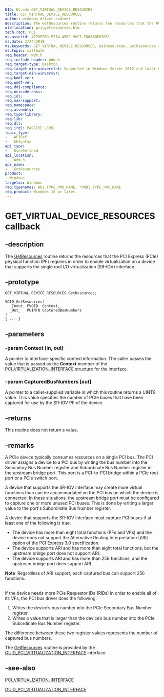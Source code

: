```yaml
---
UID: NC:wdm.GET_VIRTUAL_DEVICE_RESOURCES
title: GET_VIRTUAL_DEVICE_RESOURCES
author: windows-driver-content
description: The GetResources routine returns the resources that the PCI Express (PCIe) physical function (PF) requires in order to enable virtualization on a device that supports the single root I/O virtualization (SR-IOV) interface.
old-location: pci\getresources.htm
tech.root: PCI
ms.assetid: 4F29E9BD-F534-45EC-99C3-F006A0E03B31
ms.date: 2/24/2018
ms.keywords: GET_VIRTUAL_DEVICE_RESOURCES, GetResources, GetResources routine, PCI.getresources, wdm/GetResources
ms.topic: callback
req.header: wdm.h
req.include-header: Wdm.h
req.target-type: Desktop
req.target-min-winverclnt: Supported in Windows Server 2012 and later versions of Windows.
req.target-min-winversvr:
req.kmdf-ver:
req.umdf-ver:
req.ddi-compliance:
req.unicode-ansi:
req.idl:
req.max-support:
req.namespace:
req.assembly:
req.type-library:
req.lib:
req.dll:
req.irql: PASSIVE_LEVEL
topic_type:
-	APIRef
-	kbSyntax
api_type:
-	UserDefined
api_location:
-	Wdm.h
api_name:
-	GetResources
product:
- Windows
targetos: Windows
req.typenames: WDI_TYPE_PMK_NAME, *PWDI_TYPE_PMK_NAME
req.product: Windows 10 or later.
---
```


# GET_VIRTUAL_DEVICE_RESOURCES callback


## -description


The <a href="https://msdn.microsoft.com/library/windows/hardware/hh451131">GetResources</a> routine returns the resources that the PCI Express (PCIe) physical function (PF) requires in order to enable virtualization on a device that supports the single root I/O virtualization (SR-IOV) interface.


## -prototype


```
GET_VIRTUAL_DEVICE_RESOURCES GetResources;

VOID GetResources(
  _Inout_ PVOID  Context,
  _Out_   PUINT8 CapturedBusNumbers
)
{ ... }
```


## -parameters




### -param Context [in, out]

A pointer to interface-specific context information. The caller passes the value that is passed as the <b>Context</b> member of the <a href="https://msdn.microsoft.com/library/windows/hardware/hh406642">PCI_VIRTUALIZATION_INTERFACE</a> structure for the interface.


### -param CapturedBusNumbers [out]

A pointer to a caller-supplied variable in which this routine returns a UINT8 value. This value specifies the number of PCIe buses that have been captured for use by the SR-IOV PF of the device.


## -returns



This routine does not return a value.




## -remarks



A PCIe device typically consumes resources on a single PCI bus.  The PCI driver assigns a device to a PCI bus by writing the bus number into the Secondary Bus Number register and Subordinate Bus Number register in the upstream bridge port. This port is a PCI-to-PCI bridge within a PCIe root port or a PCIe switch port.

A device that supports the SR-IOV interface may create more virtual functions than can be accommodated on the PCI bus on which the device is connected.  In these situations, the upstream bridge port must be configured to capture one or more unused PCI buses.  This is done by writing a larger value to the port's Subordinate Bus Number register.

A device that supports the SR-IOV interface  must capture PCI buses if at least one of the following is true:
<ul>
<li>
The device has more than eight total functions (PFs and VFs) and the device does not support the Alternative Routing Interpretation (ARI) option of the PCI Express 3.0 specification.


</li>
<li>
The device supports ARI and has more than eight total functions, but the upstream bridge port does not support ARI.


</li>
<li>
The device supports ARI and has more than 256 functions, and the upstream bridge port does  support ARI.

</li>
</ul>
<div class="alert"><b>Note</b>  Regardless of ARI support, each captured bus can support 256 functions.</div>
<div> </div>


If the device needs more PCIe Requestor IDs (RIDs) in order to enable all  of its VFs, the PCI bus driver does the following:<ol>
<li>
Writes the device’s bus number into the PCIe Secondary Bus Number register.

</li>
<li>
Writes a value that is larger than the device’s bus number into the PCIe Subordinate Bus Number register.

</li>
</ol>The difference between these two register values represents the number of captured bus numbers.



The <a href="https://msdn.microsoft.com/library/windows/hardware/hh451131">GetResources</a> routine is provided by the <a href="https://msdn.microsoft.com/library/windows/hardware/hh451143">GUID_PCI_VIRTUALIZATION_INTERFACE</a> interface.




## -see-also

<a href="https://msdn.microsoft.com/library/windows/hardware/hh406642">PCI_VIRTUALIZATION_INTERFACE</a>



<a href="https://msdn.microsoft.com/library/windows/hardware/hh451143">GUID_PCI_VIRTUALIZATION_INTERFACE</a>



<b></b>



 

 


